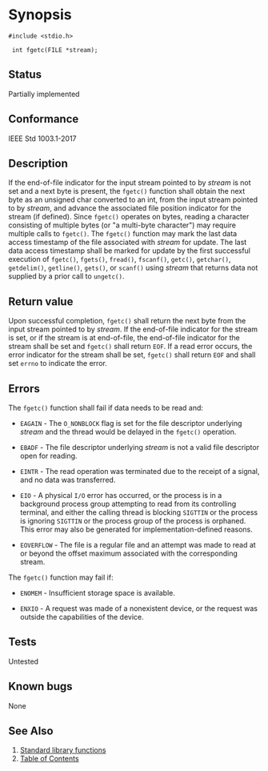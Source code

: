 # Synopsis 
`#include <stdio.h>`</br>

` int fgetc(FILE *stream);`</br>

## Status
Partially implemented
## Conformance
IEEE Std 1003.1-2017
## Description


If the end-of-file indicator for the input stream pointed to by _stream_ is not set and a next byte is present, the
`fgetc()` function shall obtain the next byte as an unsigned char converted to an int, from the input stream
pointed to by _stream_, and advance the associated file position indicator for the stream (if defined). Since `fgetc()`
operates on bytes, reading a character consisting of multiple bytes (or "a multi-byte character") may require multiple calls to
`fgetc()`.
The
`fgetc()` function may mark the last data access timestamp of the file associated with _stream_ for update. The last data
access timestamp shall be marked for update by the first successful execution of `fgetc()`, `fgets()`, `fread()`, `fscanf()`, `getc()`, `getchar()`, `getdelim()`, `getline()`, `gets()`, or `scanf()` using _stream_ that returns data not supplied by a prior call to `ungetc()`. 


## Return value

Upon successful completion, `fgetc()` shall return the next byte from the input stream pointed to by _stream_. If the end-of-file indicator for the stream is set, or if the stream is at end-of-file, the end-of-file indicator for the stream shall be set and `fgetc()` shall return `EOF`. If a read error occurs, the error indicator for the stream shall be set, `fgetc()` shall return `EOF` and shall set `errno` to indicate the error.



## Errors


The `fgetc()` function shall fail if data needs to be read and:

 * `EAGAIN` - The `O_NONBLOCK` flag is set for the file descriptor underlying _stream_ and the thread would be delayed in the `fgetc()`
operation. 

 * `EBADF` - The file descriptor underlying _stream_ is not a valid file descriptor open for reading. 

 * `EINTR` - The read operation was terminated due to the receipt of a signal, and no data was transferred. 

 * `EIO` - A physical `I/O` error has occurred, or the process is in a background process group attempting to read from its controlling terminal,
and either the calling thread is blocking `SIGTTIN` or the process is ignoring `SIGTTIN` or the process group of the process is
orphaned. This error may also be generated for implementation-defined reasons. 

 * `EOVERFLOW` - The file is a regular file and an attempt was made to read at or beyond the offset maximum associated with the corresponding
stream. 

The `fgetc()` function may fail if:

 * `ENOMEM` - Insufficient storage space is available. 

 * `ENXIO` - A request was made of a nonexistent device, or the request was outside the capabilities of the device. 





## Tests

Untested

## Known bugs

None

## See Also 
1. [Standard library functions](../README.md)
2. [Table of Contents](../../../README.md)
